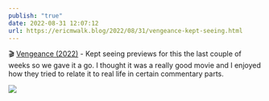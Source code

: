 ```yaml
---
publish: "true"
date: 2022-08-31 12:07:12
url: https://ericmwalk.blog/2022/08/31/vengeance-kept-seeing.html
---
```

🎬 [Vengeance (2022)](https://www.imdb.com/title/tt11976532/) - Kept seeing previews for this the last couple of weeks so we gave it a go. I thought it was a really good movie and I enjoyed how they tried to relate it to real life in certain commentary parts.


![](https://ericmwalk.blog/uploads/2022/d5355f42c7.jpg)